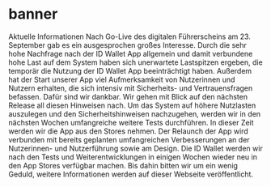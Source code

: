 # banner

Aktuelle Informationen
Nach Go-Live des digitalen Führerscheins am 23. September gab es ein ausgesprochen großes Interesse. Durch die sehr hohe Nachfrage nach der ID Wallet App allgemein und damit verbundene hohe Last auf dem System haben sich unerwartete Lastspitzen ergeben, die temporär die Nutzung der ID Wallet App beeinträchtigt haben.
Außerdem hat der Start unserer App viel Aufmerksamkeit von Nutzerinnen und Nutzern erhalten, die sich intensiv mit Sicherheits- und Vertrauensfragen befassen. Dafür sind wir dankbar. Wir gehen mit Blick auf den nächsten Release all diesen Hinweisen nach.
Um das System auf höhere Nutzlasten auszulegen und den Sicherheitshinweisen nachzugehen, werden wir in den nächsten Wochen umfangreiche weitere Tests durchführen. In dieser Zeit werden wir die App aus den Stores nehmen.
Der Relaunch der App wird verbunden mit bereits geplanten umfangreichen Verbesserungen an der Nutzerinnen- und Nutzerführung sowie am Design.
Die ID Wallet werden wir nach den Tests und Weiterentwicklungen in einigen Wochen wieder neu in den App Stores verfügbar machen. Bis dahin bitten wir um ein wenig Geduld, weitere Informationen werden auf dieser Webseite veröffentlicht.
